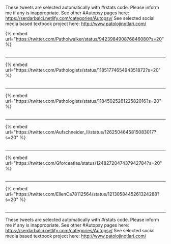 

These tweets are selected automatically with #rstats code. Please inform me if any is inappropriate.
See other #Autopsy pages here: https://serdarbalci.netlify.com/categories/Autopsy/ 
See selected social media based textbook project here: http://www.patolojinotlari.com/

{% embed url="https://twitter.com/Patholwalker/status/942398490876846080?s=20" %}<br>
<br>
<hr>
{% embed url="https://twitter.com/Pathologists/status/1185177465494351872?s=20" %}<br>
<br>
<hr>
{% embed url="https://twitter.com/Pathologists/status/1184502526122582016?s=20" %}<br>
<br>
<hr>
{% embed url="https://twitter.com/Aufschneider_II/status/1262504645815083017?s=20" %}<br>
<br>
<hr>
{% embed url="https://twitter.com/Gforceatlas/status/1248272047437942784?s=20" %}<br>
<br>
<hr>
{% embed url="https://twitter.com/EllenCa78112564/status/1213058445261324288?s=20" %}<br>
<br>
<hr>


These tweets are selected automatically with #rstats code. Please inform me if any is inappropriate.
See other #Autopsy pages here: https://serdarbalci.netlify.com/categories/Autopsy/ 
See selected social media based textbook project here: http://www.patolojinotlari.com/
